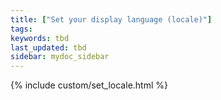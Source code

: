 ```yaml
---
title: ["Set your display language (locale)"]
tags:
keywords: tbd
last_updated: tbd
sidebar: mydoc_sidebar
---
```


{% include custom/set_locale.html %}
